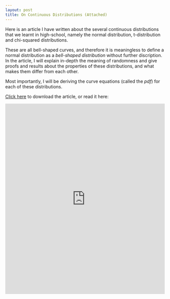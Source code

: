 ```yaml
---
layout: post
title: On Continuous Distributions (Attached)
---
```


Here is an article I have written about the several continuous distributions that we learnt in high-school, namely the normal distribution, t-distribution and chi-squared distributions. 

These are all bell-shaped curves, and therefore it is meaningless to define a normal distribution as a _bell-shaped distribution_ without further discription. In the article, I will explain in-depth the meaning of randomness and give proofs and results about the properties of these distributions, and what makes them differ from each other. 

Most importantly, I will be deriving the curve equations (called the _pdf_) for each of these distributions.

<a href="https://raw.githubusercontent.com/Tristanchaang/tristanchaang.github.io/main/downloads/On-Continuous-Distributions.pdf" download>Click here</a> to download the article, or read it here:

<embed src="https://drive.google.com/viewerng/
viewer?embedded=true&url=http://tristanchaang.github.io/downloads/On-Continuous-Distributions.pdf" type="application/pdf" width="100%" height="600px" />